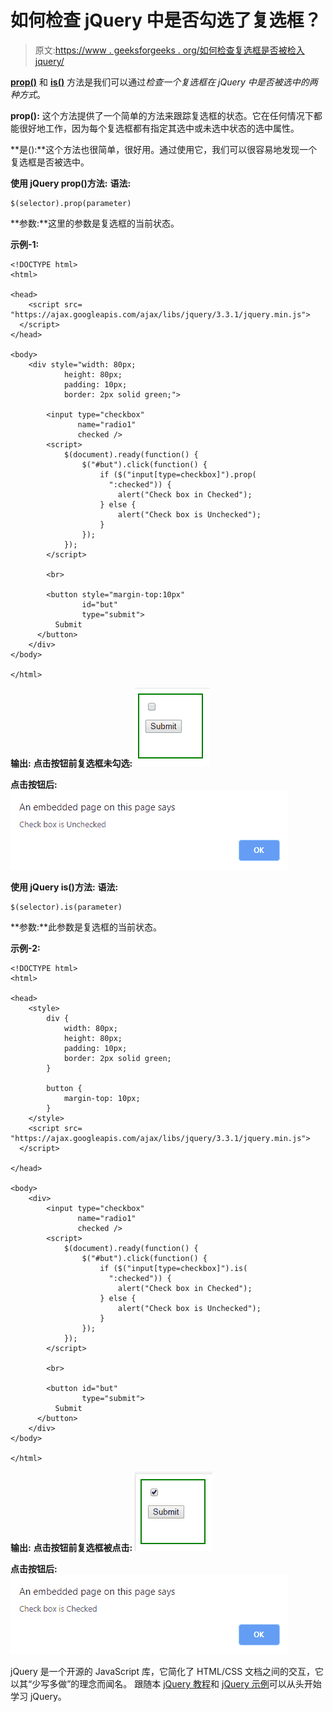 # 如何检查 jQuery 中是否勾选了复选框？

> 原文:[https://www . geeksforgeeks . org/如何检查复选框是否被检入 jquery/](https://www.geeksforgeeks.org/how-to-check-whether-a-checkbox-is-checked-in-jquery/)

[**prop()**](https://www.geeksforgeeks.org/jquery-prop-with-examples/) 和 [**is()**](https://www.geeksforgeeks.org/jquery-is-method/) 方法是我们可以通过*检查一个复选框在 jQuery 中是否被选中的两种方式*。

**prop():** 这个方法提供了一个简单的方法来跟踪复选框的状态。它在任何情况下都能很好地工作，因为每个复选框都有指定其选中或未选中状态的选中属性。

**是():**这个方法也很简单，很好用。通过使用它，我们可以很容易地发现一个复选框是否被选中。

**使用 jQuery prop()方法:**
**语法:**

```
$(selector).prop(parameter) 

```

**参数:**这里的参数是复选框的当前状态。

**示例-1:**

```
<!DOCTYPE html>
<html>

<head>
    <script src=
"https://ajax.googleapis.com/ajax/libs/jquery/3.3.1/jquery.min.js">
  </script>
</head>

<body>
    <div style="width: 80px;
            height: 80px;
            padding: 10px;
            border: 2px solid green;">

        <input type="checkbox" 
               name="radio1"
               checked />
        <script>
            $(document).ready(function() {
                $("#but").click(function() {
                    if ($("input[type=checkbox]").prop(
                      ":checked")) {
                        alert("Check box in Checked");
                    } else {
                        alert("Check box is Unchecked");
                    }
                });
            });
        </script>

        <br>

        <button style="margin-top:10px"
                id="but" 
                type="submit">
          Submit
      </button>
    </div>
</body>

</html>
```

**输出:**
**点击按钮前复选框未勾选:**
![](img/ee5d07db30c22c777f2d5ce4c77db374.png)

**点击按钮后:**
![](img/32b005f1dc77019f2a8378b75dec89c6.png)

**使用 jQuery is()方法:**
**语法:**

```
$(selector).is(parameter) 

```

**参数:**此参数是复选框的当前状态。

**示例-2:**

```
<!DOCTYPE html>
<html>

<head>
    <style>
        div {
            width: 80px;
            height: 80px;
            padding: 10px;
            border: 2px solid green;
        }

        button {
            margin-top: 10px;
        }
    </style>
    <script src=
"https://ajax.googleapis.com/ajax/libs/jquery/3.3.1/jquery.min.js">
  </script>

</head>

<body>
    <div>
        <input type="checkbox"
               name="radio1" 
               checked />
        <script>
            $(document).ready(function() {
                $("#but").click(function() {
                    if ($("input[type=checkbox]").is(
                      ":checked")) {
                        alert("Check box in Checked");
                    } else {
                        alert("Check box is Unchecked");
                    }
                });
            });
        </script>

        <br>

        <button id="but" 
                type="submit">
          Submit 
      </button>
    </div>
</body>

</html>
```

**输出:**
**点击按钮前复选框被点击:**
![](img/35261520259de04ed62a7c42dbc915c8.png)

**点击按钮后:**
![](img/9ec8d10588768c651096092d163383a4.png)

jQuery 是一个开源的 JavaScript 库，它简化了 HTML/CSS 文档之间的交互，它以其“少写多做”的理念而闻名。
跟随本 [jQuery 教程](https://www.geeksforgeeks.org/jquery-tutorials/)和 [jQuery 示例](https://www.geeksforgeeks.org/jquery-examples/)可以从头开始学习 jQuery。